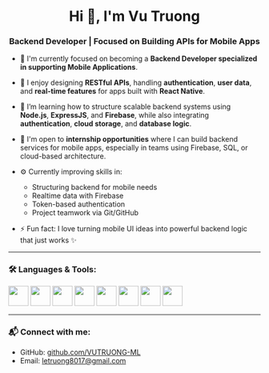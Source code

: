 <h1 align="center">Hi 👋, I'm Vu Truong</h1>
<h3 align="center">Backend Developer | Focused on Building APIs for Mobile Apps</h3>

- 🔧 I'm currently focused on becoming a **Backend Developer specialized in supporting Mobile Applications**.

- 🧩 I enjoy designing **RESTful APIs**, handling **authentication**, **user data**, and **real-time features** for apps built with **React Native**.

- 🧠 I’m learning how to structure scalable backend systems using **Node.js**, **ExpressJS**, and **Firebase**, while also integrating **authentication**, **cloud storage**, and **database logic**.

- 🤝 I'm open to **internship opportunities** where I can build backend services for mobile apps, especially in teams using Firebase, SQL, or cloud-based architecture.

- ⚙️ Currently improving skills in:
  - Structuring backend for mobile needs
  - Realtime data with Firebase
  - Token-based authentication
  - Project teamwork via Git/GitHub

- ⚡ Fun fact: I love turning mobile UI ideas into powerful backend logic that just works ✨

---

<h3 align="left">🛠️ Languages & Tools:</h3>

<p align="left">
  <img src="https://cdn.jsdelivr.net/gh/devicons/devicon/icons/javascript/javascript-original.svg" width="40" height="40"/>
  <img src="https://cdn.jsdelivr.net/gh/devicons/devicon/icons/nodejs/nodejs-original.svg" width="40" height="40"/>
  <img src="https://cdn.jsdelivr.net/gh/devicons/devicon/icons/express/express-original.svg" width="40" height="40"/>
  <img src="https://cdn.jsdelivr.net/gh/devicons/devicon/icons/python/python-original.svg" width="40" height="40"/>
  <img src="https://cdn.jsdelivr.net/gh/devicons/devicon/icons/firebase/firebase-plain-wordmark.svg" width="40" height="40"/>
  <img src="https://cdn.jsdelivr.net/gh/devicons/devicon/icons/mysql/mysql-original-wordmark.svg" width="40" height="40"/>
  <img src="https://cdn.jsdelivr.net/gh/devicons/devicon/icons/git/git-original.svg" width="40" height="40"/>
  <img src="https://cdn.jsdelivr.net/gh/devicons/devicon/icons/github/github-original.svg" width="40" height="40"/>
</p>

---

<h3 align="left">📬 Connect with me:</h3>

- GitHub: [github.com/VUTRUONG-ML](https://github.com/VUTRUONG-ML)  
- Email: letruong8017@gmail.com  
